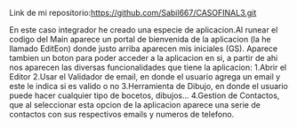 Link de mi repositorio:https://github.com/Sabil667/CASOFINAL3.git

En este caso integrador he creado una especie de aplicacion.Al runear el codigo del Main aparece un portal de bienvenida de la aplicacion (la he llamado EditEon) donde justo arriba aparecen mis iniciales (GS). Aparece tambien un boton para poder acceder a la aplicacion en si, a partir de ahi nos aparecen las diversas funcionalidades que tiene la aplicacion: 1.Abrir el Editor 2.Usar el Validador de email, en donde el usuario agrega un email y este le indica si es valido o no  3.Herramienta de Dibujo, en donde el usuario puede hacer cualquier tipo de bocetos, dibujos... 4.Gestion de Contactos, que al seleccionar esta opcion de la aplicacion aparece una serie de contactos con sus respectivos emails y numeros de telefono.

